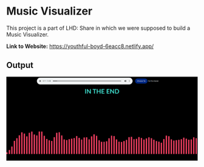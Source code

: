 # Music Visualizer

This project is a part of LHD: Share in which we were supposed to build a Music Visualizer.

**Link to Website:** https://youthful-boyd-6eacc8.netlify.app/

## Output
![Sample Output](https://github.com/Blastoise/LHD-Share/blob/master/Music%20Visualizer/output.png)
